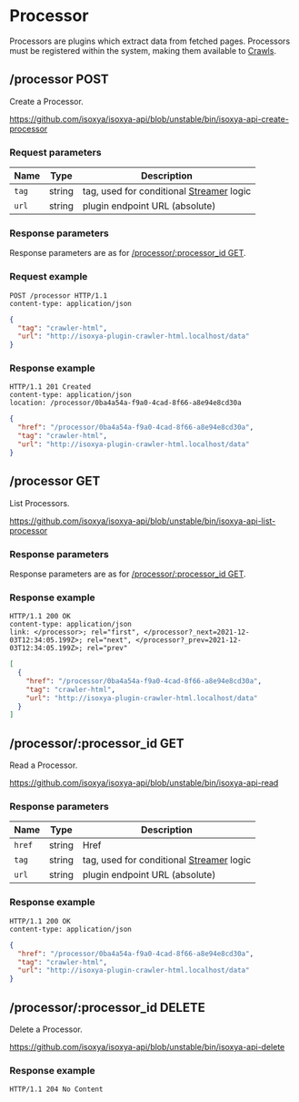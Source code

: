 # Processor

Processors are plugins which extract data from fetched pages. Processors must be registered within the system, making them available to [Crawls](Crawl.md).


## /processor POST

Create a Processor.

https://github.com/isoxya/isoxya-api/blob/unstable/bin/isoxya-api-create-processor  

### Request parameters

| Name   | Type   | Description                                             |
|--------|--------|---------------------------------------------------------|
| `tag`  | string | tag, used for conditional [Streamer](Streamer.md) logic |
| `url`  | string | plugin endpoint URL (absolute)                          |

### Response parameters

Response parameters are as for [/processor/:processor_id GET](#processorprocessor_id-get).

### Request example

```http
POST /processor HTTP/1.1
content-type: application/json
```

```json
{
  "tag": "crawler-html",
  "url": "http://isoxya-plugin-crawler-html.localhost/data"
}
```

### Response example

```http
HTTP/1.1 201 Created
content-type: application/json
location: /processor/0ba4a54a-f9a0-4cad-8f66-a8e94e8cd30a
```

```json
{
  "href": "/processor/0ba4a54a-f9a0-4cad-8f66-a8e94e8cd30a",
  "tag": "crawler-html",
  "url": "http://isoxya-plugin-crawler-html.localhost/data"
}
```


## /processor GET

List Processors.

https://github.com/isoxya/isoxya-api/blob/unstable/bin/isoxya-api-list-processor  

### Response parameters

Response parameters are as for [/processor/:processor_id GET](#processorprocessor_id-get).

### Response example

```http
HTTP/1.1 200 OK
content-type: application/json
link: </processor>; rel="first", </processor?_next=2021-12-03T12:34:05.199Z>; rel="next", </processor?_prev=2021-12-03T12:34:05.199Z>; rel="prev"
```

```json
[
  {
    "href": "/processor/0ba4a54a-f9a0-4cad-8f66-a8e94e8cd30a",
    "tag": "crawler-html",
    "url": "http://isoxya-plugin-crawler-html.localhost/data"
  }
]
```


## /processor/:processor_id GET

Read a Processor.

https://github.com/isoxya/isoxya-api/blob/unstable/bin/isoxya-api-read  

### Response parameters

| Name   | Type   | Description                                             |
|--------|--------|---------------------------------------------------------|
| `href` | string | Href                                                    |
| `tag`  | string | tag, used for conditional [Streamer](Streamer.md) logic |
| `url`  | string | plugin endpoint URL (absolute)                          |

### Response example

```http
HTTP/1.1 200 OK
content-type: application/json
```

```json
{
  "href": "/processor/0ba4a54a-f9a0-4cad-8f66-a8e94e8cd30a",
  "tag": "crawler-html",
  "url": "http://isoxya-plugin-crawler-html.localhost/data"
}
```


## /processor/:processor_id DELETE

Delete a Processor.

https://github.com/isoxya/isoxya-api/blob/unstable/bin/isoxya-api-delete  

### Response example

```http
HTTP/1.1 204 No Content
```
